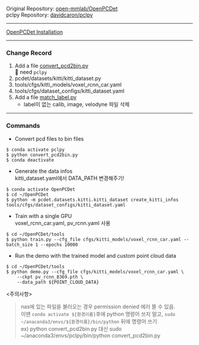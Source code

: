 Original Repository: [open-mmlab/OpenPCDet](https://github.com/open-mmlab/OpenPCDet) <br>
pclpy Repository: [davidcaron/pclpy](https://github.com/davidcaron/pclpy)

---

[OpenPCDet Installation](https://velog.io/@bbirong/OpenPCDet-%ED%99%98%EA%B2%BD%EC%84%B8%ED%8C%85)

---

### Change Record

1. Add a file [convert_pcd2bin.py](https://github.com/minha62/OpenPCDet/blob/master/convert_pcd2bin.py) <br>
  📌 need `pclpy`
2. pcdet/datasets/kitti/kitti_dataset.py
3. tools/cfgs/kitti_models/voxel_rcnn_car.yaml
4. tools/cfgs/dataset_configs/kitti_dataset.yaml
5. Add a file [match_label.py](https://github.com/minha62/OpenPCDet/blob/master/match_label.py)
   - label이 없는 calib, image, velodyne 파일 삭제

---

### Commands

- Convert pcd files to bin files
```
$ conda activate pclpy
$ python convert_pcd2bin.py
$ conda deactivate
```

- Generate the data infos <br>
kitti_dataset.yaml에서 DATA_PATH 변경해주기!
```
$ conda activate OpenPCDet
$ cd ~/OpenPCDet
$ python -m pcdet.datasets.kitti.kitti_dataset create_kitti_infos tools/cfgs/dataset_configs/kitti_dataset.yaml
```

- Train with a single GPU <br>
voxel_rcnn_car.yaml, pv_rcnn.yaml 사용 <br> 
```
$ cd ~/OpenPCDet/tools
$ python train.py --cfg_file cfgs/kitti_models/voxel_rcnn_car.yaml --batch_size 1 --epochs 10000 
```

- Run the demo with the trained model and custom point cloud data
```
$ cd ~/OpenPCDet/tools
$ python demo.py --cfg_file cfgs/kitti_models/voxel_rcnn_car.yaml \
    --ckpt pv_rcnn_8369.pth \
    --data_path ${POINT_CLOUD_DATA}
```

<주의사항>
> nas에 있는 파일을 불러오는 경우 permission denied 에러 뜰 수 있음. <br>
> 이땐 `conda activate ${환경이름}`후에 python 명령어 쓰지 말고, `sudo ~/anaconda3/envs/${환경이름}/bin/python` 뒤에 명령어 쓰기 <br>
> ex) python convert_pcd2bin.py 대신 sudo ~/anaconda3/envs/pclpy/bin/python convert_pcd2bin.py

